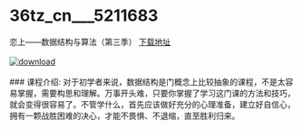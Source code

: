 # 36tz_cn___5211683
恋上——数据结构与算法（第三季）
[下载地址](http://www.36tz.cn/article/5211683 "下载地址")
<br/></br>[![download](http://36tz.cn/muke_img/2020_03_2-188-300x153.png "下载地址")](http://www.36tz.cn/article/5211683 "下载地址")
<br/></br>### 课程介绍:
对于初学者来说，数据结构是门概念上比较抽象的课程，不是太容易掌握，需要构思和理解。万事开头难，只要你掌握了学习这门课的方法和技巧，就会变得很容易了。不管学什么，首先应该做好充分的心理准备，建立好自信心，拥有一颗战胜困难的决心，才能不畏惧、不退缩，直至胜利归来。

 

